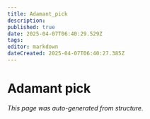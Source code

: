 ```yaml
---
title: Adamant_pick
description: 
published: true
date: 2025-04-07T06:40:29.529Z
tags: 
editor: markdown
dateCreated: 2025-04-07T06:40:27.385Z
---
```


# Adamant pick

*This page was auto-generated from structure.*